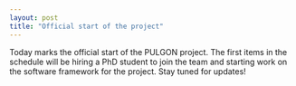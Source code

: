 ```yaml
---
layout: post
title: "Official start of the project"
---
```


Today marks the official start of the PULGON project. The first items in the schedule will be hiring a PhD student to join the team and starting work on the software framework for the project. Stay tuned for updates!
